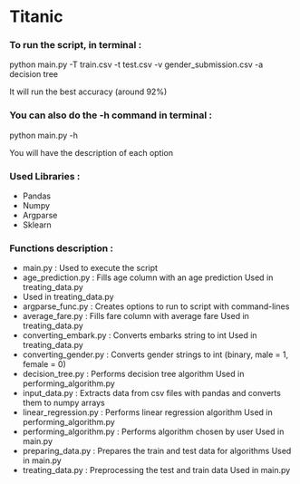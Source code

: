 # Titanic


<h3> To run the script, in terminal : </h3>

<p> python main.py -T train.csv -t test.csv -v gender_submission.csv -a decision tree </p>

<p> It will run the best accuracy (around 92%) </p>



<h3> You can also do the -h command in terminal : </h3>

<p> python main.py -h </p>

<p> You will have the description of each option </p>

<h3> Used Libraries : </h3>
<ul>
<li> Pandas </li>
<li> Numpy </li>
<li> Argparse </li>
<li> Sklearn </li>
</ul>

<h3> Functions description : </h3>
<ul>
	<li> 
		main.py :
		Used to execute the script 
	</li>
	<li> 
		age_prediction.py : 
		Fills age column with an age prediction 
		Used in treating_data.py
	</li>
	<li>
		Used in treating_data.py 
	</li>
	<li> 
		argparse_func.py : 
		Creates options to run to script with command-lines 
	</li>
	<li> 
		average_fare.py : 
		Fills fare column with average fare
        	Used in treating_data.py 
	</li>
	<li> 
		converting_embark.py : 
		Converts embarks string to int
        	Used in treating_data.py 
	</li>
	<li> 
		converting_gender.py : 
		Converts gender strings to int (binary, male = 1, female = 0) 
	</li>
	<li> 
		decision_tree.py : 
		Performs decision tree algorithm
        	Used in performing_algorithm.py 
	</li>
	<li> 
		input_data.py : 
		Extracts data from csv files with pandas and converts them to numpy arrays 
	</li>
	<li> 
		linear_regression.py : 
		Performs linear regression algorithm
        	Used in performing_algorithm.py 
	</li>
	<li> 
		performing_algorithm.py : 
		Performs algorithm chosen by user
		Used in main.py 
	</li>
	<li> 
		preparing_data.py : 
		Prepares the train and test data for algorithms
		Used in main.py 
	</li>
	<li> 
		treating_data.py : 
		Preprocessing the test and train data
		Used in main.py 
	</li>
</ul>

